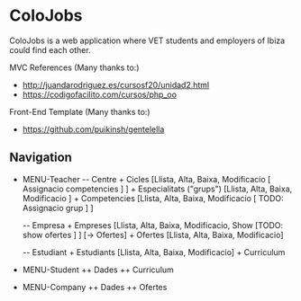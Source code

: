 # ColoJobs
ColoJobs is a web application where VET students and employers of Ibiza could find each other.

MVC References (Many thanks to:)
- http://juandarodriguez.es/cursosf20/unidad2.html
- https://codigofacilito.com/cursos/php_oo

Front-End Template (Many thanks to:)
- https://github.com/puikinsh/gentelella

## Navigation

- MENU-Teacher
    -- Centre
        + Cicles 
        [Llista, Alta, Baixa, Modificacio [ Assignacio competencies ] ]
        + Especialitats ("grups")
        [Llista, Alta, Baixa, Modificacio ]
        + Competencies
        [Llista, Alta, Baixa, Modificacio [ TODO: Assignacio grup ] ]
  
    -- Empresa
        + Empreses
        [Llista, Alta, Baixa, Modificacio, Show [TODO: show ofertes ] ]
          [-> Ofertes]
        + Ofertes [Llista, Alta, Baixa, Modificacio]
  
    -- Estudiant
        + Estudiants
        [Llista, Alta, Baixa, Modificacio]
        + Curriculum
     
- MENU-Student
      ++  Dades
      ++  Curriculum
      
- MENU-Company
      ++  Dades
      ++  Ofertes
